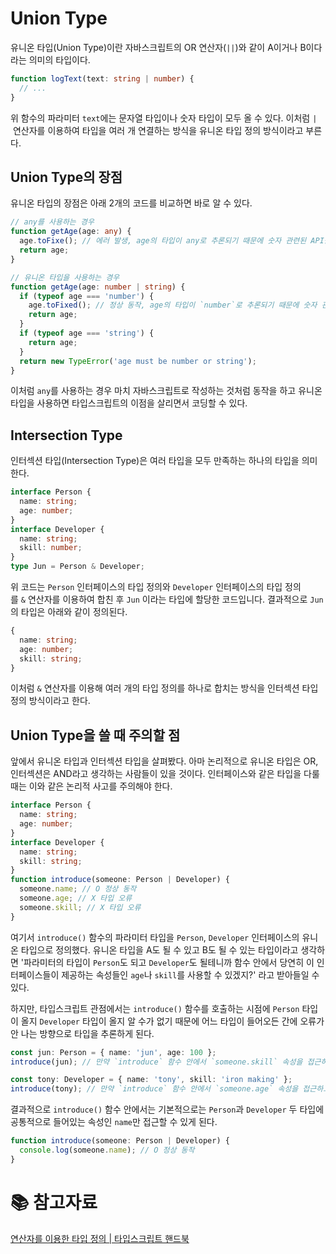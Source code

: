 # Union Type

유니온 타입(Union Type)이란 자바스크립트의 OR 연산자(`||`)와 같이 A이거나 B이다 라는 의미의 타입이다.

```typescript
function logText(text: string | number) {
  // ...
}
```

위 함수의 파라미터 `text`에는 문자열 타입이나 숫자 타입이 모두 올 수 있다. 이처럼 `|` 연산자를 이용하여 타입을 여러 개 연결하는 방식을 유니온 타입 정의 방식이라고 부른다.

## Union Type의 장점

유니온 타입의 장점은 아래 2개의 코드를 비교하면 바로 알 수 있다.

```typescript
// any를 사용하는 경우
function getAge(age: any) {
  age.toFixe(); // 에러 발생, age의 타입이 any로 추론되기 때문에 숫자 관련된 API를 작성할 때 코드가 자동 완성되지 않는다.
  return age;
}

// 유니온 타입을 사용하는 경우
function getAge(age: number | string) {
  if (typeof age === 'number') {
    age.toFixed(); // 정상 동작, age의 타입이 `number`로 추론되기 때문에 숫자 관련된 API를 쉽게 자동완성 할 수 있다.
    return age;
  }
  if (typeof age === 'string') {
    return age;
  }
  return new TypeError('age must be number or string');
}
```

이처럼 `any`를 사용하는 경우 마치 자바스크립트로 작성하는 것처럼 동작을 하고 유니온 타입을 사용하면 타입스크립트의 이점을 살리면서 코딩할 수 있다.

## Intersection Type

인터섹션 타입(Intersection Type)은 여러 타입을 모두 만족하는 하나의 타입을 의미한다.

```typescript
interface Person {
  name: string;
  age: number;
}
interface Developer {
  name: string;
  skill: number;
}
type Jun = Person & Developer;
```

위 코드는 `Person` 인터페이스의 타입 정의와 `Developer` 인터페이스의 타입 정의를 `&` 연산자를 이용하여 합친 후 `Jun` 이라는 타입에 할당한 코드입니다. 결과적으로 `Jun`의 타입은 아래와 같이 정의된다.

```typescript
{
  name: string;
  age: number;
  skill: string;
}
```

이처럼 `&` 연산자를 이용해 여러 개의 타입 정의를 하나로 합치는 방식을 인터섹션 타입 정의 방식이라고 한다.

## Union Type을 쓸 때 주의할 점

앞에서 유니온 타입과 인터섹션 타입을 살펴봤다. 아마 논리적으로 유니온 타입은 OR, 인터섹션은 AND라고 생각하는 사람들이 있을 것이다. 인터페이스와 같은 타입을 다룰 때는 이와 같은 논리적 사고를 주의해야 한다.

```typescript
interface Person {
  name: string;
  age: number;
}
interface Developer {
  name: string;
  skill: string;
}
function introduce(someone: Person | Developer) {
  someone.name; // O 정상 동작
  someone.age; // X 타입 오류
  someone.skill; // X 타입 오류
}
```

여기서 `introduce()` 함수의 파라미터 타입을 `Person`, `Developer` 인터페이스의 유니온 타입으로 정의했다. 유니온 타입을 A도 될 수 있고 B도 될 수 있는 타입이라고 생각하면 '파라미터의 타입이 `Person`도 되고 `Developer`도 될테니까 함수 안에서 당연히 이 인터페이스들이 제공하는 속성들인 `age`나 `skill`를 사용할 수 있겠지?' 라고 받아들일 수 있다.

하지만, 타입스크립트 관점에서는 `introduce()` 함수를 호출하는 시점에 `Person` 타입이 올지 `Developer` 타입이 올지 알 수가 없기 때문에 어느 타입이 들어오든 간에 오류가 안 나는 방향으로 타입을 추론하게 된다.

```typescript
const jun: Person = { name: 'jun', age: 100 };
introduce(jun); // 만약 `introduce` 함수 안에서 `someone.skill` 속성을 접근하고 있으면 함수에서 오류 발생
```

```typescript
const tony: Developer = { name: 'tony', skill: 'iron making' };
introduce(tony); // 만약 `introduce` 함수 안에서 `someone.age` 속성을 접근하고 있으면 함수에서 오류 발생
```

결과적으로 `introduce()` 함수 안에서는 기본적으로는 `Person`과 `Developer` 두 타입에 공통적으로 들어있는 속성인 `name`만 접근할 수 있게 된다.

```typescript
function introduce(someone: Person | Developer) {
  console.log(someone.name); // O 정상 동작
}
```

# :books: 참고자료

[연산자를 이용한 타입 정의 | 타입스크립트 핸드북](https://joshua1988.github.io/ts/guide/operator.html#union-type)

